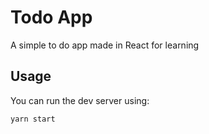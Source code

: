 # Todo App

A simple to do app made in React for learning

## Usage

You can run the dev server using:

```bash
yarn start
```
